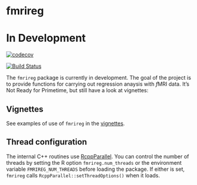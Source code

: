 fmrireg
================

# In Development

[![codecov](https://codecov.io/github/bbuchsbaum/fmrireg/branch/master/graphs/badge.svg)](https://codecov.io/github/bbuchsbaum/fmrireg)

[![Build
Status](https://img.shields.io/travis/bbuchsbaum/fmrireg/master.svg)](https://travis-ci.org/bbuchsbaum/fmrireg)

The `fmrireg` package is currently in development. The goal of the
project is to provide functions for carrying out regression anaysis with
*f*MRI data. It’s Not Ready for Primetime, but still have a look at
vignettes:

## Vignettes

See examples of use of `fmrireg` in the
[vignettes](https://bbuchsbaum.github.io/fmrireg/articles/index.html).

## Thread configuration

The internal C++ routines use [RcppParallel](https://rcppcore.github.io/RcppParallel/). You can control the number of threads by setting the R option `fmrireg.num_threads` or the environment variable `FMRIREG_NUM_THREADS` before loading the package. If either is set, `fmrireg` calls `RcppParallel::setThreadOptions()` when it loads.

